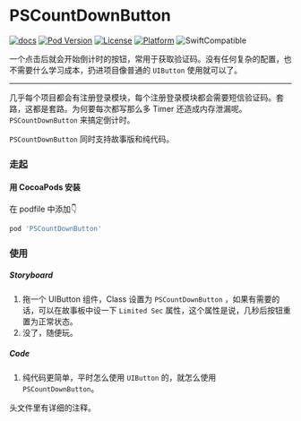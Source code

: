 # PSCountDownButton

[![docs][docs]][CocoaPods] 
[![Pod Version][version]][CocoaPods] 
[![License][license]][CocoaPods] 
[![Platform][platform]][CocoaPods] 
![SwiftCompatible]

一个点击后就会开始倒计时的按钮，常用于获取验证码。没有任何复杂的配置，也不需要什么学习成本，扔进项目像普通的 `UIButton` 使用就可以了。

---

几乎每个项目都会有注册登录模块，每个注册登录模块都会需要短信验证码。套路，这都是套路。为何要每次都写那么多 Timer 还造成内存泄漏呢。`PSCountDownButton` 来搞定倒计时。

`PSCountDownButton` 同时支持故事版和纯代码。

### 走起

#### 用 CocoaPods 安装

在 podfile 中添加👇

```ruby
pod 'PSCountDownButton'
```

### 使用

##### Storyboard

1. 拖一个 UIButton 组件，Class 设置为 `PSCountDownButton` ，如果有需要的话，可以在故事板中设一下 `Limited Sec` 属性，这个属性是说，几秒后按钮重置为正常状态。
2. 没了，随便玩。

##### Code

1. 纯代码更简单，平时怎么使用 `UIButton` 的，就怎么使用 `PSCountDownButton`。

头文件里有详细的注释。


[CocoaPods]: http://cocoapods.org/pods/PSCountDownButton

[docs]: https://img.shields.io/cocoapods/metrics/doc-percent/PSCountDownButton.svg

[version]: https://img.shields.io/cocoapods/v/PSCountDownButton.svg?style=flat

[license]: https://img.shields.io/cocoapods/l/PSCountDownButton.svg?style=flat

[platform]: https://img.shields.io/cocoapods/p/PSCountDownButton.svg?style=flat

[SwiftCompatible]: https://img.shields.io/badge/Swift-compatible-orange.svg

[blog]: http://shengpan.net

